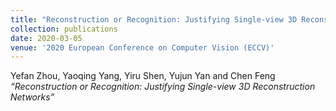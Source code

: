 ```yaml
---
title: "Reconstruction or Recognition: Justifying Single-view 3D Reconstruction Networks"
collection: publications
date: 2020-03-05
venue: '2020 European Conference on Computer Vision (ECCV)'
---
```

Yefan Zhou, Yaoqing Yang, Yiru Shen, Yujun Yan and Chen Feng *“Reconstruction or Recognition: Justifying Single-view 3D Reconstruction Networks”*